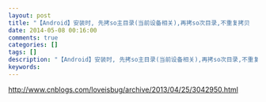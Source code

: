 ```yaml
---
layout: post
title: "【Android】安装时, 先拷so主目录(当前设备相关),再拷so次目录,不重复拷贝  (armeabi/armeabi-v7a) arm-v7不兼容arm-v5"
date: 2014-05-08 00:16:00 
comments: true
categories: []
tags: []
description: "【Android】安装时, 先拷so主目录(当前设备相关),再拷so次目录,不重复拷贝  (armeabi/armeabi-v7a) arm-v7不兼容arm-v5"
keywords: 
---
```



 http://www.cnblogs.com/loveisbug/archive/2013/04/25/3042950.html


